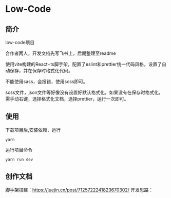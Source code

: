 # Low-Code

## 简介
low-code项目

合作者两人，开发文档先写飞书上，后期整理至readme

使用vite构建的React+ts脚手架，配置了eslint和prettier统一代码风格，设置了自动保存，并在保存时格式化代码。

不能使用sass，会报错，使用scss即可。

scss文件，json文件等好像没有设置好默认格式化，如果没有在保存时格式化，需手动右键，选择格式化文档，选择prettier，运行一次即可。

## 使用

下载项目后,安装依赖，运行

`yarn`

运行项目命令

`yarn run dev`

## 创作文档

脚手架搭建：https://juejin.cn/post/7125722241823670302/
开发思路：

